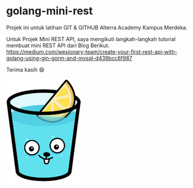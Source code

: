 # golang-mini-rest
Projek ini untuk latihan GIT & GITHUB Alterra Academy Kampus Merdeka.

Untuk Projek Mini REST API, saya mengikuti langkah-langkah tutorial membuat mini REST API dari Blog Berikut.<br>
https://medium.com/wesionary-team/create-your-first-rest-api-with-golang-using-gin-gorm-and-mysql-d439bcc6f987

Terima kasih :smile:

<img src="https://raw.githubusercontent.com/gin-gonic/logo/master/color.png" alt="drawing" width="200"/>